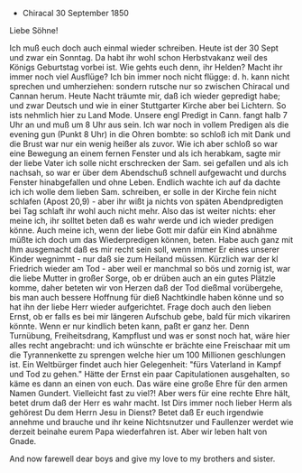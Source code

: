 + Chiracal 30 September 1850

Liebe Söhne!

Ich muß euch doch auch einmal wieder schreiben. Heute ist der 30 Sept und zwar ein Sonntag. Da habt ihr wohl schon Herbstvakanz weil des Königs Geburtstag vorbei ist. Wie gehts euch denn, ihr Helden? Macht ihr immer noch viel Ausflüge? Ich bin immer noch nicht flügge: d. h. kann nicht sprechen und umherziehen: sondern rutsche nur so zwischen Chiracal und Cannan herum. Heute Nacht träumte mir, daß ich wieder gepredigt habe; und zwar Deutsch und wie in einer Stuttgarter Kirche aber bei Lichtern. So ists nehmlich hier zu Land Mode. Unsere engl Predigt in Cann. fangt halb 7 Uhr an und muß um 8 Uhr aus sein. Ich war noch in vollem Predigen als die evening gun (Punkt 8 Uhr) in die Ohren bombte: so schloß ich mit Dank und die Brust war nur ein wenig heißer als zuvor. Wie ich aber schloß so war eine Bewegung an einem fernen Fenster und als ich herabkam, sagte mir der liebe Vater ich solle nicht erschrecken der Sam. sei gefallen und als ich nachsah, so war er über dem Abendschuß schnell aufgewacht und durchs Fenster hinabgefallen und ohne Leben. Endlich wachte ich auf da dachte ich ich wolle dem lieben Sam. schreiben, er solle in der Kirche fein nicht schlafen (Apost 20,9) - aber ihr wißt ja nichts von späten Abendpredigten bei Tag schlaft ihr wohl auch nicht mehr. Also das ist weiter nichts: eher meine ich, ihr solltet beten daß es wahr werde und ich wieder predigen könne. Auch meine ich, wenn der liebe Gott mir dafür ein Kind abnähme müßte ich doch um das Wiederpredigen können, beten. Habe auch ganz mit Ihm ausgemacht daß es mir recht sein soll, wenn immer Er eines unserer Kinder wegnimmt - nur daß sie zum Heiland müssen. Kürzlich war der kl Friedrich wieder am Tod - aber weil er manchmal so bös und zornig ist, war die liebe Mutter in großer Sorge, ob er drüben auch an ein gutes Plätzle komme, daher beteten wir von Herzen daß der Tod dießmal vorübergehe, bis man auch bessere Hoffnung für dieß Nachtkindle haben könne und so hat ihn der liebe Herr wieder aufgerichtet. Frage doch auch den lieben Ernst, ob er falls es bei mir längeren Aufschub gebe, bald für mich vikariren könnte. Wenn er nur kindlich beten kann, paßt er ganz her. Denn Turnübung, Freiheitsdrang, Kampflust und was er sonst noch hat, wäre hier alles recht angebracht: und ich wünschte er brächte eine Freischaar mit um die Tyrannenkette zu sprengen welche hier um 100 Millionen geschlungen ist. Ein Weltbürger findet auch hier Gelegenheit: "fürs Vaterland in Kampf und Tod zu gehen." Hätte der Ernst ein paar Capitulationen ausgehalten, so käme es dann an einen von euch. Das wäre eine große Ehre für den armen Namen Gundert. Vielleicht fast zu viel?! Aber wers für eine rechte Ehre hält, betet drum daß der Herr es wahr macht. Ist Dirs immer noch lieber Herm als gehörest Du dem Herrn Jesu in Dienst? Betet daß Er euch irgendwie annehme und brauche und ihr keine Nichtsnutzer und Faullenzer werdet wie derzeit beinahe eurem Papa wiederfahren ist. Aber wir leben halt von Gnade.

And now farewell dear boys and give my love to my brothers and sister. 
